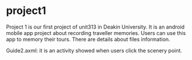 # project1
Project 1 is our first project of unit313 in Deakin University. It is an android mobile app project about recording traveller memories. Users can use this app to memory their tours. There are details about files information.

Guide2.axml:
it is an activity showed when users click the scenery point.
